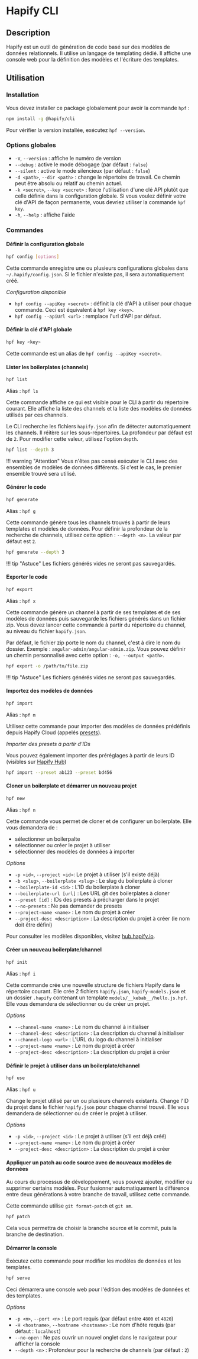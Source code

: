 # Hapify CLI

## Description

Hapify est un outil de génération de code basé sur des modèles de données relationnels.
Il utilise un langage de templating dédié.
Il affiche une console web pour la définition des modèles et l'écriture des templates.

## Utilisation

### Installation

Vous devez installer ce package globalement pour avoir la commande `hpf` :

```bash
npm install -g @hapify/cli
```

Pour vérifier la version installée, exécutez `hpf --version`.

### Options globales

- `-V`, `--version` : affiche le numéro de version
- `--debug` : active le mode débogage (par défaut : `false`)
- `--silent` : active le mode silencieux (par défaut : `false`)
- `-d <path>`, `--dir <path>` : change le répertoire de travail. Ce chemin peut être absolu ou relatif au chemin actuel.
- `-k <secret>`, `--key <secret>` : force l'utilisation d'une clé API plutôt que celle définie dans la configuration globale. Si vous voulez définir votre clé d'API de façon permanente, vous devriez utiliser la commande `hpf key`.
- `-h`, `--help` : affiche l'aide

### Commandes

#### Définir la configuration globale

```bash
hpf config [options]
```

Cette commande enregistre une ou plusieurs configurations globales dans `~/.hapify/config.json`.
Si le fichier n'existe pas, il sera automatiquement créé.

_Configuration disponible_

- `hpf config --apiKey <secret>` : définit la clé d'API à utiliser pour chaque commande. Ceci est équivalent à `hpf key <key>`.
- `hpf config --apiUrl <url>` : remplace l'url d'API par défaut.

#### Définir la clé d'API globale

```bash
hpf key <key>
```

Cette commande est un alias de `hpf config --apiKey <secret>`.

####  Lister les boilerplates (channels)

```bash
hpf list
```

Alias : `hpf ls`

Cette commande affiche ce qui est visible pour le CLI à partir du répertoire courant.
Elle affiche la liste des channels et la liste des modèles de données utilisés par ces channels.

Le CLI recherche les fichiers `hapify.json` afin de détecter automatiquement les channels.
Il réitère sur les sous-répertoires. La profondeur par défaut est de `2`.
Pour modifier cette valeur, utilisez l'option `depth`.

```bash
hpf list --depth 3
```

!!! warning "Attention"
    Vous n'êtes pas censé exécuter le CLI avec des ensembles de modèles de données différents.
    Si c'est le cas, le premier ensemble trouvé sera utilisé.

#### Générer le code

```bash
hpf generate
```

Alias : `hpf g`

Cette commande génère tous les channels trouvés à partir de leurs templates et modèles de données.
Pour définir la profondeur de la recherche de channels, utilisez cette option : `--depth <n>`. La valeur par défaut est `2`.

```bash
hpf generate --depth 3
```

!!! tip "Astuce"
    Les fichiers générés vides ne seront pas sauvegardés.

#### Exporter le code

```bash
hpf export
```

Alias : `hpf x`

Cette commande génère un channel à partir de ses templates et de ses modèles de données puis sauvegarde les fichiers générés dans un fichier zip.
Vous devez lancer cette commande à partir du répertoire du channel, au niveau du fichier `hapify.json`.

Par défaut, le fichier zip porte le nom du channel, c'est à dire le nom du dossier.
Exemple : `angular-admin/angular-admin.zip`.
Vous pouvez définir un chemin personnalisé avec cette option : `-o, --output <path>`.

```bash
hpf export -o /path/to/file.zip
```

!!! tip "Astuce"
    Les fichiers générés vides ne seront pas sauvegardés.

#### Importez des modèles de données

```bash
hpf import
```

Alias : `hpf m`

Utilisez cette commande pour importer des modèles de données prédéfinis depuis Hapify Cloud (appelés [presets](../getting-started/terminology.md)).

_Importer des presets à partir d'IDs_

Vous pouvez également importer des préréglages à partir de leurs ID (visibles sur [Hapify Hub](https://hub.hapify.io/))

```bash
hpf import --preset ab123 --preset bd456
```

#### Cloner un boilerplate et démarrer un nouveau projet

```bash
hpf new
```

Alias : `hpf n`

Cette commande vous permet de cloner et de configurer un boilerplate.
Elle vous demandera de :

-   sélectionner un boilerpalte
-   sélectionner ou créer le projet à utiliser
-   sélectionner des modèles de données à importer

_Options_

-   `-p <id>`, `--project <id>`: Le projet à utiliser (s'il existe déjà)
-   `-b <slug>`, `--boilerplate <slug>` : Le slug du boilerplate à cloner
-   `--boilerplate-id <id>` : L'ID du boilerplate à cloner
-   `--boilerplate-url [url]` : Les URL git des boilerplates à cloner
-   `--preset [id]` : IDs des presets à précharger dans le projet
-   `--no-presets` : Ne pas demander de presets
-   `--project-name <name>` : Le nom du projet à créer
-   `--project-desc <description>` : La description du projet à créer (le nom doit être défini)

Pour consulter les modèles disponibles, visitez [hub.hapify.io](https://hub.hapify.io).

#### Créer un nouveau boilerplate/channel

```bash
hpf init
```

Alias : `hpf i`

Cette commande crée une nouvelle structure de fichiers Hapify dans le répertoire courant.
Elle crée 2 fichiers `hapify.json`, `hapify-models.json` et un dossier `.hapify` contenant un template `models/__kebab__/hello.js.hpf`.
Elle vous demandera de sélectionner ou de créer un projet.

_Options_

-   `--channel-name <name>` : Le nom du channel à initialiser
-   `--channel-desc <description>` : La description du channel à initialiser
-   `--channel-logo <url>` : L'URL du logo du channel à initialiser
-   `--project-name <name>` : Le nom du projet à créer
-   `--project-desc <description>` : La description du projet à créer

#### Définir le projet à utiliser dans un boilerplate/channel

```bash
hpf use
```

Alias : `hpf u`

Change le projet utilisé par un ou plusieurs channels existants.
Change l'ID du projet dans le fichier `hapify.json` pour chaque channel trouvé.
Elle vous demandera de sélectionner ou de créer le projet à utiliser.

_Options_

-   `-p <id>`, `--project <id>` : Le projet à utiliser (s'il est déjà créé)
-   `--project-name <name>` : Le nom du projet à créer
-   `--project-desc <description>` : La description du projet à créer

#### Appliquer un patch au code source avec de nouveaux modèles de données

Au cours du processus de développement, vous pouvez ajouter, modifier ou supprimer certains modèles.
Pour fusionner automatiquement la différence entre deux générations à votre branche de travail, utilisez cette commande.

Cette commande utilise `git format-patch` et `git am`.

```bash
hpf patch
```

Cela vous permettra de choisir la branche source et le commit, puis la branche de destination.

#### Démarrer la console

Exécutez cette commande pour modifier les modèles de données et les templates.

```bash
hpf serve
```

Ceci démarrera une console web pour l'édition des modèles de données et des templates.

_Options_

-   `-p <n>`, `--port <n>` : Le port requis (par défaut entre `4800` et `4820`)
-   `-H <hostname>`, `--hostname <hostname>` : Le nom d'hôte requis (par défaut : `localhost`)
-   `--no-open` : Ne pas ouvrir un nouvel onglet dans le navigateur pour afficher la console
-   `--depth <n>` : Profondeur pour la recherche de channels (par défaut : `2`)
